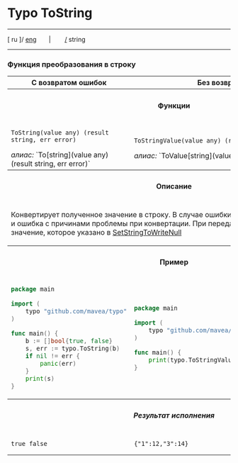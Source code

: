 # Typo ToString

---

[ ru ]/ [eng](..%2Feng%2Fstring.md)
&nbsp;&nbsp;&nbsp;&nbsp;&nbsp;&nbsp;|&nbsp;&nbsp;&nbsp;&nbsp;&nbsp;&nbsp;&nbsp;&nbsp;[/](..%2F..%2FREADME.ru.md) string

---



### Функция преобразования в строку

<table>
    <tr>
        <th>С возвратом ошибок</th>
        <th>Без возврата ошибок</th>
    </tr>
    <tr>
        <th colspan="2">

#### Функции
</th>
    </tr>
    <tr>
        <td>

`ToString(value any) (result string, err error)`
<div><i>алиас:</i> `To[string](value any) (result string, err error)` </div>
        </td>
        <td>

`ToStringValue(value any) (result string)`
<div><i>алиас:</i> `ToValue[string](value any) (result string)` </div>
        </td>
    </tr>
    <tr>
        <th colspan="2">

#### Описание
</th>
    </tr>
    <tr>
        <td colspan="2">

Конвертирует полученное значение в строку. В случае ошибки возвращается пустая строка и ошибка с причинами проблемы при конвертации. При передачах в функцию `nil`, вернёт значение, которое указано в [SetStringToWriteNull](settings.md)
</td>
    </tr>
    <tr>
        <th colspan="2">

#### Пример
</th>
    </tr>
    <tr>
        <td>

```go
package main

import (
    typo "github.com/mavea/typo"
)

func main() {
    b := []bool{true, false}
    s, err := typo.ToString(b)
    if nil != err {
        panic(err)
    }
    print(s)
}
```
</td>
        <td>

```go
package main

import (
    typo "github.com/mavea/typo"
)

func main() {
    print(typo.ToStringValue(map[int]int{1: 12, 3: 14}))
}
```
</td>
    </tr>
    <tr>
        <th colspan="2">

##### Результат исполнения
</th>
    </tr>
    <tr>
        <td>

```
true false
```
</td>
        <td>

```
{"1":12,"3":14}
```
</td>
    </tr>
</table>